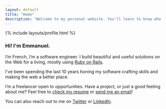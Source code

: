 ```yaml
---
layout: default
title: "Home"
description: "Welcome to my personal website. You'll learn to know who I am and what I can do for you"
---
```


<section>
  {% include layouts/profile.html %}
</section>

<article class="mt-6 animate-slide-in-from-left animation-duration-500 space-y-2">
  <h3 class="font-bold leading-loose">Hi! I'm Emmanuel.</h3>

  <p>I’m French, I’m a software engineer. I build beautiful and useful solutions on the Web for a living, mostly using <a href="https://rubyonrails.org/">Ruby on Rails</a>.</p>

  <p>I've been spending the last 10 years honing my software crafting skills and making the web a better place.</p>

  <p>I’m a freelancer open to opportunities. Have a project, or just a good feeling about me? Feel free to <a href="/resume.html">check my resume</a> or <a href="mailto:emmanuel@hey.com">send me an email</a>!</p>

  <p>You can also reach out to me on <a href="https://twitter.com/emcousin/">Twitter</a> or <a href="https://www.linkedin.com/in/cousinemmanuel/">LinkedIn</a>.</p>
</article>

